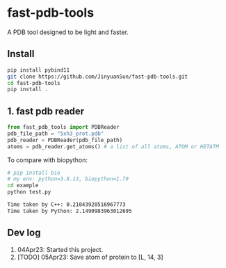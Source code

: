 # fast-pdb-tools
A PDB tool designed to be light and faster.

## Install

```bash
pip install pybind11
git clone https://github.com/JinyuanSun/fast-pdb-tools.git
cd fast-pdb-tools
pip install .
```

## 1. fast pdb reader

```python
from fast_pdb_tools import PDBReader
pdb_file_path = "5xh3_prot.pdb"
pdb_reader = PDBReader(pdb_file_path)
atoms = pdb_reader.get_atoms() # a list of all atoms, ATOM or HETATM
```

To compare with biopython:

```bash
# pip install bio
# my env: python=3.8.13, biopython=1.79
cd example
python test.py

Time taken by C++: 0.21043920516967773
Time taken by Python: 2.1490983963012695
```

## Dev log
1. 04Apr23: Started this project.
2. [TODO] 05Apr23: Save atom of protein to [L, 14, 3]